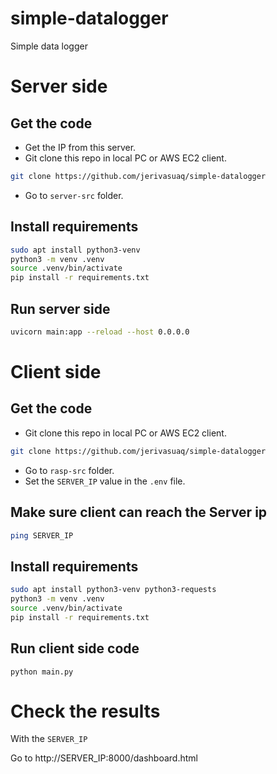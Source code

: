 # simple-datalogger
Simple data logger


# Server side


## Get the code
- Get the IP from this server.
- Git clone this repo in local PC or AWS EC2 client.

```bash
git clone https://github.com/jerivasuaq/simple-datalogger
```

- Go to `server-src` folder.

## Install requirements

``` bash
sudo apt install python3-venv
python3 -m venv .venv
source .venv/bin/activate
pip install -r requirements.txt
```

## Run server side

``` bash
uvicorn main:app --reload --host 0.0.0.0
```


# Client side


## Get the code

- Git clone this repo in local PC or AWS EC2 client.

```bash
git clone https://github.com/jerivasuaq/simple-datalogger
```

- Go to `rasp-src` folder.
- Set the `SERVER_IP` value in the `.env` file.

## Make sure client can reach the Server ip

```bash
ping SERVER_IP
```

## Install requirements

``` bash
sudo apt install python3-venv python3-requests
python3 -m venv .venv
source .venv/bin/activate
pip install -r requirements.txt
```

## Run client side code

```
python main.py
```


# Check the results

With the `SERVER_IP`

Go to http://SERVER_IP:8000/dashboard.html
